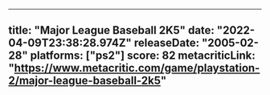 
---
title: "Major League Baseball 2K5"
date: "2022-04-09T23:38:28.974Z"
releaseDate: "2005-02-28"
platforms: ["ps2"]
score: 82
metacriticLink: "https://www.metacritic.com/game/playstation-2/major-league-baseball-2k5"
---
